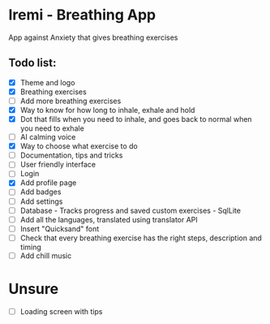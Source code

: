 # Iremi - Breathing App
App against Anxiety that gives breathing exercises

## Todo list:

- [x] Theme and logo
- [x] Breathing exercises
- [ ] Add more breathing exercises
- [x] Way to know for how long to inhale, exhale and hold
- [x] Dot that fills when you need to inhale, and goes back to normal when you need to exhale
- [ ] AI calming voice
- [x] Way to choose what exercise to do
- [ ] Documentation, tips and tricks
- [ ] User friendly interface
- [ ] Login
- [x] Add profile page
- [ ] Add badges
- [ ] Add settings
- [ ] Database - Tracks progress and saved custom exercises - SqlLite
- [ ] Add all the languages, translated using translator API
- [ ] Insert "Quicksand" font
- [ ] Check that every breathing exercise has the right steps, description and timing
- [ ] Add chill music

# Unsure
- [ ] Loading screen with tips